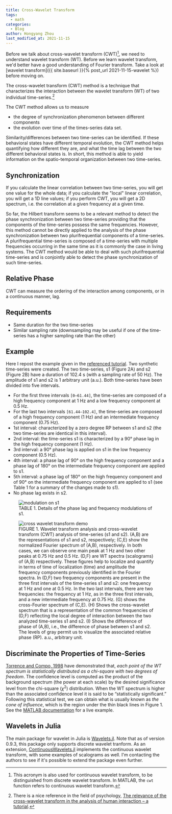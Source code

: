 ```yaml
---
title: Cross-Wavelet Transform
tags:
  - math
categories:
  - Blog
author: Hongyang Zhou
last_modified_at: 2021-11-15
---
```


Before we talk about cross-wavelet transform (CWT)[^CWT_name], we need to understand wavelet transform (WT). Before we learn wavelet transform, we'd better have a good understanding of Fourier transform. Take a look at [wavelet transform]({{ site.baseurl }}{% post_url 2021-11-15-wavelet %}) before moving on.

The cross-wavelet transform (CWT) method is a technique that characterizes the interaction between the wavelet transform (WT) of two individual time-series.[^CWT_ref]

The CWT method allows us to measure

- the degree of synchronization phenomenon between different components
- the evolution over time of the times-series data set.

Similarity/differences between two time-series can be identified. If these behavioral states have different temporal evolution, the CWT method helps quantifying how different they are, and what the time lag between the two different behavioral states is. In short, this method is able to yield information on the spatio-temporal organization between two time-series.

[^CWT_name]: This acronym is also used for continuous wavelet transform, to be distinguished from discrete wavelet transform. In MATLAB, the `cwt` function refers to continuous wavelet transform.

[^CWT_ref]: There is a nice reference in the field of psychology, [The relevance of the cross-wavelet transform in the analysis of human interaction – a tutorial](https://doi.org/10.3389/fpsyg.2014.01566).

## Synchronization

If you calculate the linear correlation between two time-series, you will get one value for the whole data; if you calculate the "local" linear correlation, you will get a 1D line values; if you perform CWT, you will get a 2D spectrum, i.e. the correlation at a given frequency at a given time.

So far, the Hilbert transform seems to be a relevant method to detect the phase synchronization between two time-series providing that the components of the time-series possess the same frequencies. However, this method cannot be directly applied to the analysis of the phase synchronization between two plurifrequential components of a time-series. A plurifrequential time-series is composed of a time-series with multiple frequencies occurring in the same time as it is commonly the case in living systems. The CWT method would be able to deal with such plurifrequential time-series and is conjointly able to detect the phase synchronization of such time-series.

## Relative Phase

CWT can measure the ordering of the interaction among components, or in a continuous manner, lag.

## Requirements

- Same duration for the two time-series
- Similar sampling rate (downsampling may be useful if one of the time-series has a higher sampling rate than the other)

## Example

Here I repost the example given in the [referenced tutorial]((https://doi.org/10.3389/fpsyg.2014.01566)).
Two synthetic time-series were created. The two time-series, s1 (Figure 2A) and s2 (Figure 2B) have a duration of 102.4 s (with a sampling rate of 50 Hz). The amplitude of s1 and s2 is 1 arbitrary unit (a.u.). Both time-series have been divided into five intervals.

- For the first three intervals `[0–61.44]`, the time-series are composed of a high frequency component at 1 Hz and a low frequency component at 0.5 Hz.
- For the last two intervals `[61.44–102.4]`, the time-series are composed of a high frequency component (1 Hz) and an intermediate frequency component (0.75 Hz).
- 1st interval: characterized by a zero degree RP between s1 and s2 (the two time-series are identical in this interval).
- 2nd interval: the time-series s1 is characterized by a 90° phase lag in the high frequency component (1 Hz).
- 3rd interval: a 90° phase lag is applied on s1 in the low frequency component (0.5 Hz).
- 4th interval: a phase lag of 90° on the high frequency component and a phase lag of 180° on the intermediate frequency component are applied to s1.
- 5th interval: a phase lag of 180° on the high frequency component and of 90° on the intermediate frequency component are applied to s1 (see Table 1 for a summary of the changes made to s1).
- No phase lag exists in s2.

<figure>
    <img src="https://www.frontiersin.org/files/Articles/111259/fpsyg-05-01566-HTML/image_m/fpsyg-05-01566-t001.jpg"
         alt="modulation on s1">
    <figcaption>TABLE 1. Details of the phase lag and frequency modulations of s1.</figcaption>
</figure>

<figure>
    <img src="https://www.frontiersin.org/files/Articles/111259/fpsyg-05-01566-HTML/image_m/fpsyg-05-01566-g004.jpg"
         alt="cross wavelet transform demo">
    <figcaption>FIGURE 1. Wavelet transform analysis and cross-wavelet transform (CWT) analysis of time-series (s1 and s2). (A,B) are the representations of s1 and s2, respectively; (C,E) show the normalized Fourier spectrum of (A,B), respectively. In both cases, we can observe one main peak at 1 Hz and two other peaks at 0.75 Hz and 0.5 Hz. (D,F) are WT spectra (scalograms) of (A,B) respectively. These figures help to localize and quantify in terms of time of localization (time) and amplitude the frequency components previously identified in the Fourier spectra. In (D,F) two frequency components are present in the three first intervals of the time-series s1 and s2: one frequency at 1 Hz and one at 0.5 Hz. In the two last intervals, there are two frequencies: the frequency at 1 Hz, as in the three first intervals, and a new intermediate frequency at 0.75 Hz. (G) shows the cross-Fourier spectrum of (C,E). (H) Shows the cross-wavelet spectrum that is a representation of the common frequencies of (D,F) reflecting the local degree of interaction between the two analyzed time-series s1 and s2. (I) Shows the difference of phase of (A,B), i.e., the difference of phase between s1 and s2. The levels of gray permit us to visualize the associated relative phase (RP). a.u., arbitrary unit.</figcaption>
</figure>

## Discriminate the Properties of Time-Series

[Torrence and Compo, 1998](https://doi.org/10.1175/1520-0477(1998)079<0061:APGTWA>2.0.CO;2) have demonstrated that, *each point of the WT spectrum is statistically distributed as a chi-square with two degrees of freedom*. The confidence level is computed as the product of the background spectrum (the power at each scale) by the desired significance level from the chi-square ($\chi^2$) distribution. When the WT spectrum is higher than the associated confidence level it is said to be “statistically significant.” Following this statistical test, we can obtain what is usually known as *the cone of influence*, which is the region under the thin black lines in Figure 1. See the [MATLAB documentation](https://se.mathworks.com/help/wavelet/ref/conofinf.html) for a live example.

## Wavelets in Julia

The main package for wavelet in Julia is [Wavelets.jl](https://github.com/JuliaDSP/Wavelets.jl). Note that as of version 0.9.3, this package only supports discrete wavelet tranform. As an extension, [ContinuousWavelets.jl](https://github.com/UCD4IDS/ContinuousWavelets.jl) implements the continuous wavelet transform, with some examples of scalograms as well. I'm contacting the authors to see if it's possible to extend the package even further.

